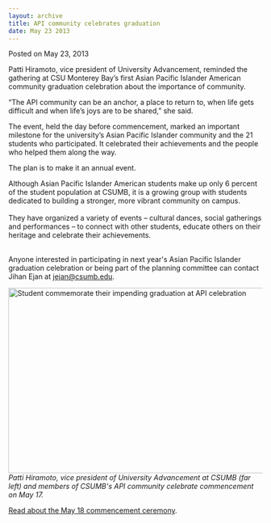 ```yaml
---
layout: archive
title: API community celebrates graduation
date: May 23 2013
---
```





<span class="date">Posted on May 23, 2013    </span>
<p>Patti Hiramoto, vice president of University Advancement,
reminded the gathering at CSU Monterey Bay&#x2019;s first Asian Pacific
Islander American community graduation celebration about the
importance of community.</p>
<p>&#x201C;The API community can be an anchor, a place to return to, when
life gets difficult and when life&#x2019;s joys are to be shared,&#x201D; she
said.</p>
<p>The event, held the day before commencement, marked an important
milestone for the university&#x2019;s Asian Pacific Islander community and
the 21 students who participated. It celebrated their achievements
and the people who helped them along the way.</p>
<p>The plan is to make it an annual event.</p>
<p>Although Asian Pacific Islander American students make up only 6
percent of the student population at CSUMB, it is a growing group
with students dedicated to building a stronger, more vibrant
community on campus.<br>
<br>
They have organized a variety of events &#x2013; cultural dances, social
gatherings and performances &#x2013; to connect with other students,
educate others on their heritage and celebrate their
achievements.</br></br></p>
<p>Anyone interested in participating in next year&apos;s Asian Pacific
Islander graduation celebration or being part of the planning
committee can contact Jihan Ejan at <a href="mailto:jejan@csumb.edu">jejan@csumb.edu</a>.</p>
<p><img alt="Student commemorate their impending graduation at API celebration" src="http://news.csumb.edu/sites/default/files/65/attachments/news/images/group_shot.jpg" style="width:550px; height:367px"><br>
<em>Patti Hiramoto, vice president of University Advancement at
CSUMB (far left) and members of CSUMB&apos;s API community celebrate
commencement on May 17.</em></br></img></p>
<p><a href="../18/thousands-celebrate-commencement.html" rel="nofollow">Read about the May 18 commencement ceremony</a>.</p>





